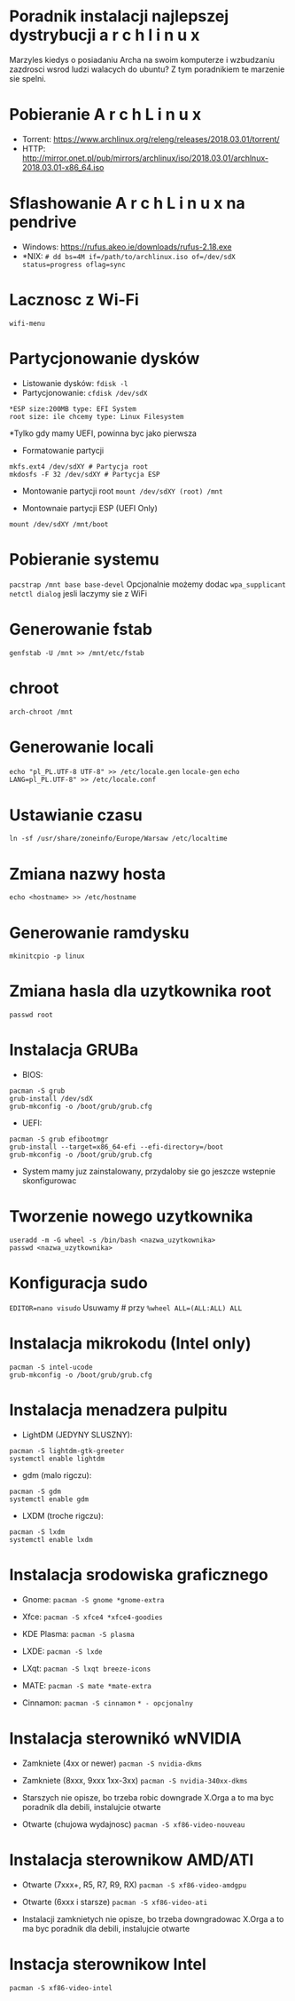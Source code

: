 # Poradnik instalacji najlepszej dystrybucji a r c h  l i n u x
Marzyles kiedys o posiadaniu Archa na swoim komputerze i wzbudzaniu 
zazdrosci wsrod ludzi walacych do ubuntu? Z tym poradnikiem te marzenie 
sie spelni.

# Pobieranie A r c h  L i n u x
* Torrent: https://www.archlinux.org/releng/releases/2018.03.01/torrent/
* HTTP: http://mirror.onet.pl/pub/mirrors/archlinux/iso/2018.03.01/archlnux-2018.03.01-x86_64.iso

# Sflashowanie A r c h  L i n u x na pendrive
* Windows: https://rufus.akeo.ie/downloads/rufus-2.18.exe
* *NIX: ```# dd bs=4M if=/path/to/archlinux.iso of=/dev/sdX status=progress oflag=sync```

# Lacznosc z Wi-Fi
```wifi-menu```

# Partycjonowanie dysków
* Listowanie dysków: ```fdisk -l```
* Partycjonowanie: ```cfdisk /dev/sdX```
```
*ESP size:200MB type: EFI System
root size: ile chcemy type: Linux Filesystem
```
*Tylko gdy mamy UEFI, powinna byc jako pierwsza

* Formatowanie partycji
```
mkfs.ext4 /dev/sdXY # Partycja root
mkdosfs -F 32 /dev/sdXY # Partycja ESP
```
* Montowanie partycji root
```mount /dev/sdXY (root) /mnt```

* Montownaie partycji ESP (UEFI Only)
```mkdir /mnt/boot
mount /dev/sdXY /mnt/boot
```

# Pobieranie systemu
```pacstrap /mnt base base-devel```
Opcjonalnie możemy dodac ```wpa_supplicant netctl dialog``` jesli laczymy sie z WiFi

# Generowanie fstab
```genfstab -U /mnt >> /mnt/etc/fstab```

# chroot
```arch-chroot /mnt```

# Generowanie locali
```echo "pl_PL.UTF-8 UTF-8" >> /etc/locale.gen```
```locale-gen```
```echo LANG=pl_PL.UTF-8" >> /etc/locale.conf```

# Ustawianie czasu
```ln -sf /usr/share/zoneinfo/Europe/Warsaw /etc/localtime```

# Zmiana nazwy hosta
```echo <hostname> >> /etc/hostname```

# Generowanie ramdysku
```mkinitcpio -p linux```

# Zmiana hasla dla uzytkownika root
```passwd root```

# Instalacja GRUBa
* BIOS: 
```
pacman -S grub
grub-install /dev/sdX
grub-mkconfig -o /boot/grub/grub.cfg
```

* UEFI:
```
pacman -S grub efibootmgr
grub-install --target=x86_64-efi --efi-directory=/boot
grub-mkconfig -o /boot/grub/grub.cfg
```

* System mamy juz zainstalowany, przydaloby sie go jeszcze wstepnie skonfigurowac

# Tworzenie nowego uzytkownika
```
useradd -m -G wheel -s /bin/bash <nazwa_uzytkownika>
passwd <nazwa_uzytkownika>
```

# Konfiguracja sudo
```EDITOR=nano visudo```
Usuwamy # przy ```%wheel ALL=(ALL:ALL) ALL```

# Instalacja mikrokodu (Intel only)
```
pacman -S intel-ucode
grub-mkconfig -o /boot/grub/grub.cfg
```

# Instalacja menadzera pulpitu
* LightDM (JEDYNY SLUSZNY):
```
pacman -S lightdm-gtk-greeter
systemctl enable lightdm
```
* gdm (malo rigczu):
```
pacman -S gdm
systemctl enable gdm
```

* LXDM (troche rigczu):
```
pacman -S lxdm
systemctl enable lxdm
```

# Instalacja srodowiska graficznego
* Gnome: ```pacman -S gnome *gnome-extra```

* Xfce: ```pacman -S xfce4 *xfce4-goodies```

* KDE Plasma: ```pacman -S plasma```

* LXDE: ```pacman -S lxde```

* LXqt: ```pacman -S lxqt breeze-icons```

* MATE: ```pacman -S mate *mate-extra```

* Cinnamon: ```pacman -S cinnamon```
```* - opcjonalny```

# Instalacja sterownikó wNVIDIA
* Zamkniete (4xx or newer)
```pacman -S nvidia-dkms```

* Zamkniete (8xxx, 9xxx 1xx-3xx)
```pacman -S nvidia-340xx-dkms```
* Starszych nie opisze, bo trzeba robic downgrade X.Orga a to ma byc poradnik dla debili, instalujcie otwarte

* Otwarte (chujowa wydajnosc)
```pacman -S xf86-video-nouveau```

# Instalacja sterownikow AMD/ATI
* Otwarte (7xxx+, R5, R7, R9, RX)
```pacman -S xf86-video-amdgpu```

* Otwarte (6xxx i starsze)
```pacman -S xf86-video-ati```

* Instalacji zamknietych nie opisze, bo trzeba downgradowac X.Orga a to ma byc poradnik dla debili, instalujcie otwarte

# Instacja sterownikow Intel
```pacman -S xf86-video-intel```

